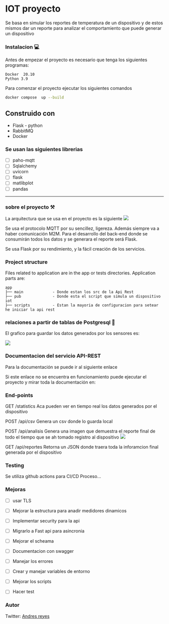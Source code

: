 # IOT proyecto

Se basa en simular los reportes de temperatura de un dispositivo y de estos mismos dar un reporte para analizar el comportamiento que puede generar un dispositivo

### Instalacion 💻

Antes de empezar el proyecto es necesario que tenga los siguientes programas:
```
Docker  20.10
Python 3.9
```

Para comenzar el proyecto ejecutar los siguientes comandos
``` bash
docker compose  up --build
```

## Construido con

- Flask - python
- RabbitMQ
- Docker

### Se usan las siguientes librerias

- [ ] paho-mqtt
- [ ] Sqlalchemy
- [ ] uvicorn
- [ ] flask
- [ ] matlibplot
- [ ] pandas

---
### sobre el proyecto ⚒
La arquitectura que se usa en el proyecto es la siguiente
![](https://i.imgur.com/DlyHDF9.png)

Se usa el protocolo MQTT por su sencillez, ligereza. Además siempre va a haber comunicación M2M. Para el desarrollo del back-end donde se consumirán todos los datos y se generara el reporte será Flask.

Se usa Flask por su rendimiento, y la fácil creación de los servicios.


### Project structure
Files related to application are in the app or tests directories. Application parts are:

```
app
├── main             - Donde estan los src de la Api Rest
├── pub              - Donde esta el script que simula un dispositivo iot
├── scripts          - Estan la mayoria de configuracion para setear he iniciar la api rest
```

### relaciones a partir de tablas de Postgresql 🧾
El grafico para guardar los datos generados por los sensores es:

![](https://i.imgur.com/NJZ8mKS.png)


### Documentacion del servicio API-REST
Para la documentación se puede ir al siguiente enlace

Si este enlace no se encuentra en funcionamiento puede ejecutar el proyecto y mirar toda la documentación en:

### End-points

GET /statistics
Aca pueden ver en tiempo real los datos generados por el dispositivo

POST /api/csv
Genera un csv donde lo guarda local


POST /api/analisis
Genera una imagen que demuestra el reporte final de todo el tiempo que se ah tomado registro al dispositivo
![](https://i.imgur.com/1d635oH.png)


GET /api/reportes
Retorna un JSON donde traera toda la inforamcion final generada por el dispositivo


### Testing
Se utiliza github actions para CI/CD
Proceso...

### Mejoras
- [ ] usar TLS
- [ ] Mejorar la estructura para anadir medidores dinamicos
- [ ] Implementar security para la api
- [ ] Migrarlo a Fast api para asincronia
- [ ] Mejorar el scheama
- [ ] Documentacion con swagger
- [ ] Manejar los errores
- [ ] Crear y manejar variables de entorno
- [ ] Mejorar los scripts
- [ ] Hacer test


### Autor
Twitter: [Andres reyes](https://twitter.com/andres_vanml)

